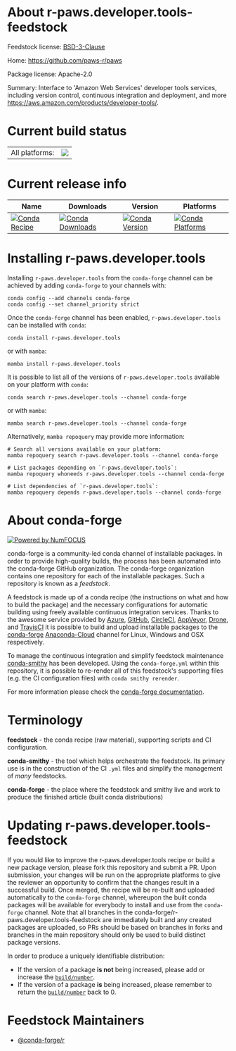 About r-paws.developer.tools-feedstock
======================================

Feedstock license: [BSD-3-Clause](https://github.com/conda-forge/r-paws.developer.tools-feedstock/blob/main/LICENSE.txt)

Home: https://github.com/paws-r/paws

Package license: Apache-2.0

Summary: Interface to 'Amazon Web Services' developer tools services, including version control, continuous integration and deployment, and more <https://aws.amazon.com/products/developer-tools/>.

Current build status
====================


<table><tr><td>All platforms:</td>
    <td>
      <a href="https://dev.azure.com/conda-forge/feedstock-builds/_build/latest?definitionId=14238&branchName=main">
        <img src="https://dev.azure.com/conda-forge/feedstock-builds/_apis/build/status/r-paws.developer.tools-feedstock?branchName=main">
      </a>
    </td>
  </tr>
</table>

Current release info
====================

| Name | Downloads | Version | Platforms |
| --- | --- | --- | --- |
| [![Conda Recipe](https://img.shields.io/badge/recipe-r--paws.developer.tools-green.svg)](https://anaconda.org/conda-forge/r-paws.developer.tools) | [![Conda Downloads](https://img.shields.io/conda/dn/conda-forge/r-paws.developer.tools.svg)](https://anaconda.org/conda-forge/r-paws.developer.tools) | [![Conda Version](https://img.shields.io/conda/vn/conda-forge/r-paws.developer.tools.svg)](https://anaconda.org/conda-forge/r-paws.developer.tools) | [![Conda Platforms](https://img.shields.io/conda/pn/conda-forge/r-paws.developer.tools.svg)](https://anaconda.org/conda-forge/r-paws.developer.tools) |

Installing r-paws.developer.tools
=================================

Installing `r-paws.developer.tools` from the `conda-forge` channel can be achieved by adding `conda-forge` to your channels with:

```
conda config --add channels conda-forge
conda config --set channel_priority strict
```

Once the `conda-forge` channel has been enabled, `r-paws.developer.tools` can be installed with `conda`:

```
conda install r-paws.developer.tools
```

or with `mamba`:

```
mamba install r-paws.developer.tools
```

It is possible to list all of the versions of `r-paws.developer.tools` available on your platform with `conda`:

```
conda search r-paws.developer.tools --channel conda-forge
```

or with `mamba`:

```
mamba search r-paws.developer.tools --channel conda-forge
```

Alternatively, `mamba repoquery` may provide more information:

```
# Search all versions available on your platform:
mamba repoquery search r-paws.developer.tools --channel conda-forge

# List packages depending on `r-paws.developer.tools`:
mamba repoquery whoneeds r-paws.developer.tools --channel conda-forge

# List dependencies of `r-paws.developer.tools`:
mamba repoquery depends r-paws.developer.tools --channel conda-forge
```


About conda-forge
=================

[![Powered by
NumFOCUS](https://img.shields.io/badge/powered%20by-NumFOCUS-orange.svg?style=flat&colorA=E1523D&colorB=007D8A)](https://numfocus.org)

conda-forge is a community-led conda channel of installable packages.
In order to provide high-quality builds, the process has been automated into the
conda-forge GitHub organization. The conda-forge organization contains one repository
for each of the installable packages. Such a repository is known as a *feedstock*.

A feedstock is made up of a conda recipe (the instructions on what and how to build
the package) and the necessary configurations for automatic building using freely
available continuous integration services. Thanks to the awesome service provided by
[Azure](https://azure.microsoft.com/en-us/services/devops/), [GitHub](https://github.com/),
[CircleCI](https://circleci.com/), [AppVeyor](https://www.appveyor.com/),
[Drone](https://cloud.drone.io/welcome), and [TravisCI](https://travis-ci.com/)
it is possible to build and upload installable packages to the
[conda-forge](https://anaconda.org/conda-forge) [Anaconda-Cloud](https://anaconda.org/)
channel for Linux, Windows and OSX respectively.

To manage the continuous integration and simplify feedstock maintenance
[conda-smithy](https://github.com/conda-forge/conda-smithy) has been developed.
Using the ``conda-forge.yml`` within this repository, it is possible to re-render all of
this feedstock's supporting files (e.g. the CI configuration files) with ``conda smithy rerender``.

For more information please check the [conda-forge documentation](https://conda-forge.org/docs/).

Terminology
===========

**feedstock** - the conda recipe (raw material), supporting scripts and CI configuration.

**conda-smithy** - the tool which helps orchestrate the feedstock.
                   Its primary use is in the construction of the CI ``.yml`` files
                   and simplify the management of *many* feedstocks.

**conda-forge** - the place where the feedstock and smithy live and work to
                  produce the finished article (built conda distributions)


Updating r-paws.developer.tools-feedstock
=========================================

If you would like to improve the r-paws.developer.tools recipe or build a new
package version, please fork this repository and submit a PR. Upon submission,
your changes will be run on the appropriate platforms to give the reviewer an
opportunity to confirm that the changes result in a successful build. Once
merged, the recipe will be re-built and uploaded automatically to the
`conda-forge` channel, whereupon the built conda packages will be available for
everybody to install and use from the `conda-forge` channel.
Note that all branches in the conda-forge/r-paws.developer.tools-feedstock are
immediately built and any created packages are uploaded, so PRs should be based
on branches in forks and branches in the main repository should only be used to
build distinct package versions.

In order to produce a uniquely identifiable distribution:
 * If the version of a package **is not** being increased, please add or increase
   the [``build/number``](https://docs.conda.io/projects/conda-build/en/latest/resources/define-metadata.html#build-number-and-string).
 * If the version of a package **is** being increased, please remember to return
   the [``build/number``](https://docs.conda.io/projects/conda-build/en/latest/resources/define-metadata.html#build-number-and-string)
   back to 0.

Feedstock Maintainers
=====================

* [@conda-forge/r](https://github.com/conda-forge/r/)


